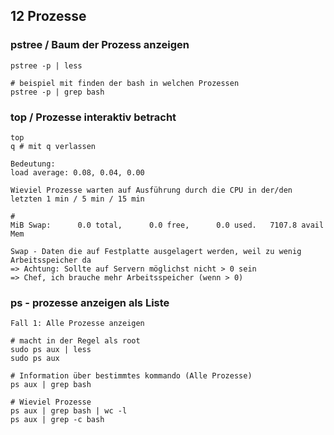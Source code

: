 ## 12 Prozesse 

### pstree / Baum der Prozess anzeigen 

```
pstree -p | less 

# beispiel mit finden der bash in welchen Prozessen
pstree -p | grep bash 
```

### top / Prozesse interaktiv betracht 

```
top 
q # mit q verlassen 
```

```
Bedeutung:
load average: 0.08, 0.04, 0.00

Wieviel Prozesse warten auf Ausführung durch die CPU in der/den letzten 1 min / 5 min / 15 min 
```

```
# 
MiB Swap:      0.0 total,      0.0 free,      0.0 used.   7107.8 avail Mem

Swap - Daten die auf Festplatte ausgelagert werden, weil zu wenig Arbeitsspeicher da 
=> Achtung: Sollte auf Servern möglichst nicht > 0 sein 
=> Chef, ich brauche mehr Arbeitsspeicher (wenn > 0) 

```

### ps - prozesse anzeigen als Liste 

```
Fall 1: Alle Prozesse anzeigen 

# macht in der Regel als root 
sudo ps aux | less
sudo ps aux 

# Information über bestimmtes kommando (Alle Prozesse)  
ps aux | grep bash

# Wieviel Prozesse 
ps aux | grep bash | wc -l
ps aux | grep -c bash
```
